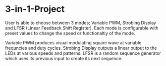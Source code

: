# 3-in-1-Project
User is able to choose between 3 modes; Variable PWM, Strobing Display and LFSR (Linear Feedback Shift Register). 
Each mode is configurable with preset values to change the speed or functionaltiy of the mode.

Variable PWM produces visual modulating square wave at variable frequncies and duty cycles.  Strobing Display outputs a linear output to the LEDs at various speeds and patterns.  LFSR is a random sequence generator which uses its previous input to create its next sequence.
